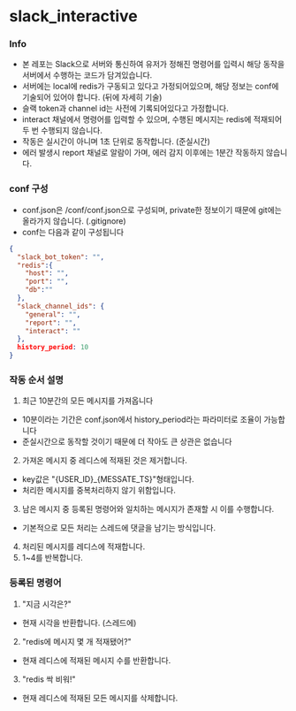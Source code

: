 # slack_interactive

### Info
- 본 레포는 Slack으로 서버와 통신하여 유저가 정해진 명령어를 입력시 해당 동작을 서버에서 수행하는 코드가 담겨있습니다.
- 서버에는 local에 redis가 구동되고 있다고 가정되어있으며, 해당 정보는 conf에 기술되어 있어야 합니다. (뒤에 자세히 기술)
- 슬랙 token과 channel id는 사전에 기록되어있다고 가정합니다.
- interact 채널에서 명령어를 입력할 수 있으며, 수행된 메시지는 redis에 적재되어 두 번 수행되지 않습니다.
- 작동은 실시간이 아니며 1초 단위로 동작합니다. (준실시간)
- 에러 발생시 report 채널로 알람이 가며, 에러 감지 이후에는 1분간 작동하지 않습니다.

### conf 구성
- conf.json은 /conf/conf.json으로 구성되며, private한 정보이기 때문에 git에는 올라가지 않습니다. (.gitignore)
- conf는 다음과 같이 구성됩니다
```json
{
  "slack_bot_token": "",
  "redis":{
    "host": "",
    "port": "",
    "db":""
  },
  "slack_channel_ids": {
    "general": "",
    "report": "",
    "interact": ""
  },
  history_period: 10
}
```

### 작동 순서 설명
1. 최근 10분간의 모든 메시지를 가져옵니다
  - 10분이라는 기간은 conf.json에서 history_period라는 파라미터로 조율이 가능합니다
  - 준실시간으로 동작할 것이기 때문에 더 작아도 큰 상관은 없습니다
2. 가져온 메시지 중 레디스에 적재된 것은 제거합니다.
  - key값은 "{USER_ID}_{MESSATE_TS}"형태입니다. 
  - 처리한 메시지를 중복처리하지 않기 위함입니다.
3. 남은 메시지 중 등록된 명령어와 일치하는 메시지가 존재할 시 이를 수행합니다.
  - 기본적으로 모든 처리는 스레드에 댓글을 남기는 방식입니다.
4. 처리된 메시지를 레디스에 적재합니다.
5. 1~4를 반복합니다. 

### 등록된 명령어
1. "지금 시각은?"
  - 현재 시각을 반환합니다. (스레드에)
2. "redis에 메시지 몇 개 적재됐어?"
  - 현재 레디스에 적재된 메시지 수를 반환합니다.
3. "redis 싹 비워!"
  - 현재 레디스에 적재된 모든 메시지를 삭제합니다.




